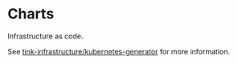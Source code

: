 # Charts

Infrastructure as code.

See [tink-infrastructure/kubernetes-generator](https://github.com/tink-ab/tink-infrastructure/tree/development/kubernetes-generator) for more information.

